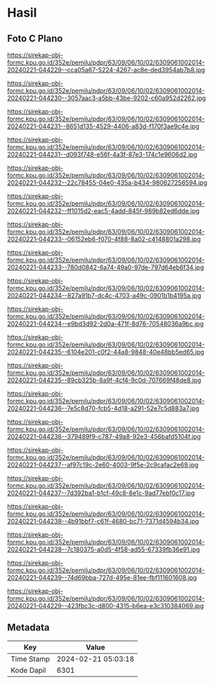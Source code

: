 # Hasil

## Foto C Plano

https://sirekap-obj-formc.kpu.go.id/352e/pemilu/pdpr/63/09/06/10/02/6309061002014-20240221-044229--cca05a67-5224-4267-ac8e-ded3954ab7b8.jpg

https://sirekap-obj-formc.kpu.go.id/352e/pemilu/pdpr/63/09/06/10/02/6309061002014-20240221-044230--3057aac3-a5bb-43be-9202-c60a952d2262.jpg

https://sirekap-obj-formc.kpu.go.id/352e/pemilu/pdpr/63/09/06/10/02/6309061002014-20240221-044231--8651d135-4529-4406-a83d-f170f3ae9c4e.jpg

https://sirekap-obj-formc.kpu.go.id/352e/pemilu/pdpr/63/09/06/10/02/6309061002014-20240221-044231--d093f748-e56f-4a3f-87e3-174c1e9606d2.jpg

https://sirekap-obj-formc.kpu.go.id/352e/pemilu/pdpr/63/09/06/10/02/6309061002014-20240221-044232--22c78455-04e0-435a-b434-980627256594.jpg

https://sirekap-obj-formc.kpu.go.id/352e/pemilu/pdpr/63/09/06/10/02/6309061002014-20240221-044232--ff1015d2-eac5-4add-845f-989b82ed6dde.jpg

https://sirekap-obj-formc.kpu.go.id/352e/pemilu/pdpr/63/09/06/10/02/6309061002014-20240221-044233--06152eb6-f070-4f88-8a02-c4148801a298.jpg

https://sirekap-obj-formc.kpu.go.id/352e/pemilu/pdpr/63/09/06/10/02/6309061002014-20240221-044233--780d0842-6a74-49a0-97de-797d64eb6f34.jpg

https://sirekap-obj-formc.kpu.go.id/352e/pemilu/pdpr/63/09/06/10/02/6309061002014-20240221-044234--827a91b7-dc4c-4703-a49c-0901b1b4195a.jpg

https://sirekap-obj-formc.kpu.go.id/352e/pemilu/pdpr/63/09/06/10/02/6309061002014-20240221-044234--e9bd3d92-2d0a-471f-8d76-70548036a9bc.jpg

https://sirekap-obj-formc.kpu.go.id/352e/pemilu/pdpr/63/09/06/10/02/6309061002014-20240221-044235--6104e201-c0f2-44a8-9848-40e48bb5ed65.jpg

https://sirekap-obj-formc.kpu.go.id/352e/pemilu/pdpr/63/09/06/10/02/6309061002014-20240221-044235--89cb325b-8a9f-4cf4-9c0d-707669f48de8.jpg

https://sirekap-obj-formc.kpu.go.id/352e/pemilu/pdpr/63/09/06/10/02/6309061002014-20240221-044236--7e5c8d70-fcb5-4d18-a291-52e7c5d883a7.jpg

https://sirekap-obj-formc.kpu.go.id/352e/pemilu/pdpr/63/09/06/10/02/6309061002014-20240221-044236--379489f9-c787-49a8-92e3-456bafd5104f.jpg

https://sirekap-obj-formc.kpu.go.id/352e/pemilu/pdpr/63/09/06/10/02/6309061002014-20240221-044237--af97c19c-2e60-4003-9f5e-2c9cafac2e69.jpg

https://sirekap-obj-formc.kpu.go.id/352e/pemilu/pdpr/63/09/06/10/02/6309061002014-20240221-044237--7d392ba1-b1cf-49c8-8e1c-9ad77ebf0c17.jpg

https://sirekap-obj-formc.kpu.go.id/352e/pemilu/pdpr/63/09/06/10/02/6309061002014-20240221-044238--4b91bbf7-c61f-4680-bc71-7371d4594b34.jpg

https://sirekap-obj-formc.kpu.go.id/352e/pemilu/pdpr/63/09/06/10/02/6309061002014-20240221-044238--7c180375-a0d5-4f58-ad55-67339fb36e91.jpg

https://sirekap-obj-formc.kpu.go.id/352e/pemilu/pdpr/63/09/06/10/02/6309061002014-20240221-044239--74d69bba-727d-495e-81ee-fbf111601608.jpg

https://sirekap-obj-formc.kpu.go.id/352e/pemilu/pdpr/63/09/06/10/02/6309061002014-20240221-044229--423fbc3c-d800-4315-b6ea-e3c310384069.jpg


## Metadata

| Key        | Value               |
| ---------- | ------------------- |
| Time Stamp | 2024-02-21 05:03:18 |
| Kode Dapil | 6301                |



